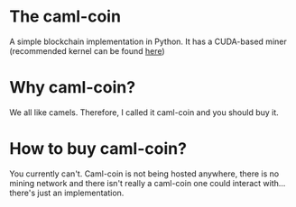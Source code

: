 # The caml-coin
A simple blockchain implementation in Python. It has a CUDA-based miner (recommended kernel can be found [here](src/miner/cuda_miner_templates/src/nonce128_intrinsic_uint128_random_unix.cu))

# Why caml-coin?
We all like camels. Therefore, I called it caml-coin and you should buy it.

# How to buy caml-coin?
You currently can't. Caml-coin is not being hosted anywhere, there is no mining network and there isn't really a caml-coin one could interact with... there's just an implementation.